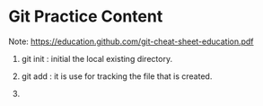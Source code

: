# Git Practice Content
Note: https://education.github.com/git-cheat-sheet-education.pdf 

1. git init : initial the local existing directory.

2. git add <file-name>: it is use for tracking the file that is created.

3. 
